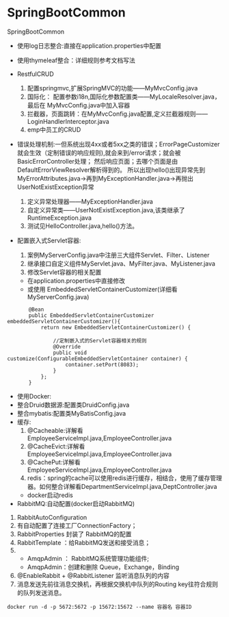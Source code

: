 # SpringBootCommon
SpringBootCommon
- 使用log日志整合:直接在application.properties中配置
- 使用thymeleaf整合：详细规则参考文档写法
- RestfulCRUD
  1. 配置springmvc,扩展SpringMVC的功能——MyMvcConfig.java
  2. 国际化： 配置参数i18n,国际化参数配置类——MyLocaleResolver.java，最后在
MyMvcConfig.java中加入容器
  3. 拦截器，页面跳转：在MyMvcConfig.java配置,定义拦截器规则——LoginHandlerInterceptor.java
  4. emp中员工的CRUD
- 错误处理机制:一但系统出现4xx或者5xx之类的错误；ErrorPageCustomizer就会生效（定制错误的响应规则),就会来到/error请求；就会被BasicErrorController处理；
然后响应页面；去哪个页面是由DefaultErrorViewResolver解析得到的。
所以出现hello()出现异常先到MyErrorAttributes.java->再到MyExceptionHandler.java->再抛出UserNotExistException异常
  1. 定义异常处理器——MyExceptionHandler.java
  2. 自定义异常类——UserNotExistException.java,该类继承了RuntimeException.java
  3. 测试见HelloController.java,hello()方法。
  
- 配置嵌入式Servlet容器:  
  1. 案例MyServerConfig.java中注册三大组件Servlet、Filter、Listener
  2. 继承接口自定义组件MyServlet.java、MyFilter.java、MyListener.java
  3. 修改Servlet容器的相关配置
    - 在application.properties中直接修改
    - 或使用 EmbeddedServletContainerCustomizer(详细看MyServerConfig.java)
```  
       @Bean
       public EmbeddedServletContainerCustomizer embeddedServletContainerCustomizer(){
           return new EmbeddedServletContainerCustomizer() {
   
               //定制嵌入式的Servlet容器相关的规则
               @Override
               public void customize(ConfigurableEmbeddedServletContainer container) {
                   container.setPort(8083);
               }
           };
       }
```
- 使用Docker:
- 整合Druid数据源:配置类DruidConfig.java
- 整合mybatis:配置类MyBatisConfig.java
- 缓存:
   1. @Cacheable:详解看EmployeeServiceImpl.java,EmployeeController.java
   2. @CacheEvict:详解看EmployeeServiceImpl.java,EmployeeController.java
   3. @CachePut:详解看EmployeeServiceImpl.java,EmployeeController.java
   4. redis：spring的cache可以使用redis进行缓存，相结合，使用了缓存管理器。如何整合详解看DepartmentServiceImpl.java,DeptController.java
     - docker启动redis
- RabbitMQ:自动配置(docker启动RabbitMQ)
1. RabbitAutoConfiguration
2. 有自动配置了连接工厂ConnectionFactory；
3. RabbitProperties 封装了 RabbitMQ的配置
4. RabbitTemplate ：给RabbitMQ发送和接受消息；
5.  - AmqpAdmin ： RabbitMQ系统管理功能组件;
    - AmqpAdmin：创建和删除 Queue，Exchange，Binding
6. @EnableRabbit +  @RabbitListener 监听消息队列的内容
7. 消息发送先前往消息交换机，再根据交换机中队列的Routing key往符合规则的队列发送消息。
```linux
docker run -d -p 5672:5672 -p 15672:15672 --name 容器名 容器ID
```
